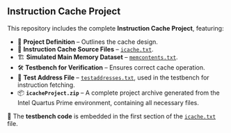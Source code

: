 ## Instruction Cache Project

This repository includes the complete **Instruction Cache Project**, featuring:

- 📜 **Project Definition** – Outlines the cache design.
- 💾 **Instruction Cache Source Files** – [`icache.txt`](./icache.txt).
- 🏗 **Simulated Main Memory Dataset** – [`memcontents.txt`](./memcontents.txt).
- 🛠 **Testbench for Verification** – Ensures correct cache operation.
- 📍 **Test Address File** – [`testaddresses.txt`](./testaddresses.txt), used in the testbench for instruction fetching.
- 📦 **`icacheProject.zip`** – A complete project archive generated from the Intel Quartus Prime environment, containing all necessary files.

📌 The **testbench code** is embedded in the first section of the [`icache.txt`](./icache.txt) file.
